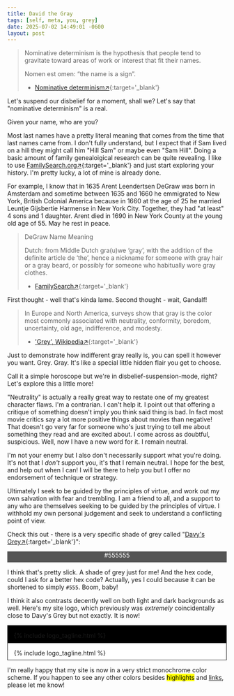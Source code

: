 ```yaml
---
title: David the Gray
tags: [self, meta, you, grey]
date: 2025-07-02 14:49:01 -0600
layout: post
---
```


> Nominative determinism is the hypothesis that people tend to gravitate toward areas of work or interest that fit their names.
>
> Nomen est omen: “the name is a sign”.
> - [Nominative determinism↗](https://en.wikipedia.org/wiki/Nominative_determinism){:target='_blank'}

Let's suspend our disbelief for a moment, shall we? Let's say that "nominative determinism" is a real.

Given your name, who are you?

Most last names have a pretty literal meaning that comes from the time that last names came from. I don't fully understand, but I expect that if Sam lived on a hill they might call him "Hill Sam" or maybe even "Sam Hill". Doing a basic amount of family genealoigical research can be quite revealing. I like to use [FamilySearch.org↗](https://familysearch.org){:target='_blank'} and just start exploring your history. I'm pretty lucky, a lot of mine is already done.

For example, I know that in 1635 Arent Leendertsen DeGraw was born in Amsterdam and sometime between 1635 and 1660 he emmigrated to New York, British Colonial America because in 1660 at the age of 25 he married Leuntje Gijsbertie Harmense in New York City. Together, they had "at least" 4 sons and 1 daughter. Arent died in 1690 in New York County at the young old age of 55. May he rest in peace.


> DeGraw Name Meaning
> 
> Dutch: from Middle Dutch gra(u)we ‘gray’, with the addition of the definite article de ‘the’, hence a nickname for someone with gray hair or a gray beard, or possibly for someone who habitually wore gray clothes.
> - [FamilySearch↗](https://www.familysearch.org/en/surname?surname=degraw){:target='_blank'}

First thought - well that's kinda lame. Second thought - wait, Gandalf!

> In Europe and North America, surveys show that gray is the color most commonly associated with neutrality, conformity, boredom, uncertainty, old age, indifference, and modesty.
> - ['Grey', Wikipedia↗](https://en.wikipedia.org/wiki/Grey){:target='_blank'}

Just to demonstrate how indifferent gray really is, you can spell it however you want. Grey. Gray. It's like a special little hidden flair you get to choose.

Call it a simple horoscope but we're in disbelief-suspension-mode, right? Let's explore this a little more!

"Neutrality" is actually a really great way to restate one of my greatest character flaws. I'm a contrarian. I can't help it. I point out that offering a critique of something doesn't imply you think said thing is bad. In fact most movie critics say a lot more positive things about movies than negative! That doesn't go very far for someone who's just trying to tell me about something they read and are excited about. I come across as doubtful, suspicious. Well, now I have a new word for it. I remain neutral.

I'm not your enemy but I also don't necessarily support what you're doing. It's not that I _don't_ support you, it's that I remain neutral. I hope for the best, and help out when I can! I will be there to help you but I offer no endorsement of technique or strategy.

Ultimately I seek to be guided by the principles of virtue, and work out my own salvation with fear and trembling. I am a friend to all, and a support to any who are themselves seeking to be guided by the principles of virtue. I withhold my own personal judgement and seek to understand a conflicting point of view.

Check this out - there is a very specific shade of grey called "[Davy's Grey↗](https://en.wikipedia.org/wiki/Shades_of_gray#Davy's_gray){:target='_blank'}":

<div style="background-color: #555; height: 25px; width: 100%; text-align: center;"><span style="color: white;">#555555</span></div>

I think that's pretty slick. A shade of grey just for me! And the hex code, could I ask for a better hex code? Actually, yes I could because it can be shortened to simply `#555`. Boom, baby!

I think it also contrasts decently well on both light and dark backgrounds as well. Here's my site logo, which previously was _extremely_ coincidentally close to Davy's Grey but not exactly. It is now!

<div style="color: var(--main-dark-color); background-color: black; padding: 1em; padding-bottom: 0.5em; border: 1px solid;">
{% include logo_tagline.html %}
</div>

<div style="color: var(--main-light-color); background-color: white; padding: 1em; padding-bottom: 0.5em; border: 1px solid;">
{% include logo_tagline.html %}
</div>

I'm really happy that my site is now in a very strict monochrome color scheme. If you happen to see any other colors besides <mark>highlights</mark> and <a href="#">links</a>, please let me know!

